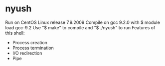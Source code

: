 # nyush
Run on CentOS Linux release 7.9.2009
Compile on gcc 9.2.0 with $ module load gcc-9.2
Use "$ make" to compile and "$ ./nyush" to run
Features of this shell:
- Process creation 
- Process termination
- I/O redirection 
- Pipe


